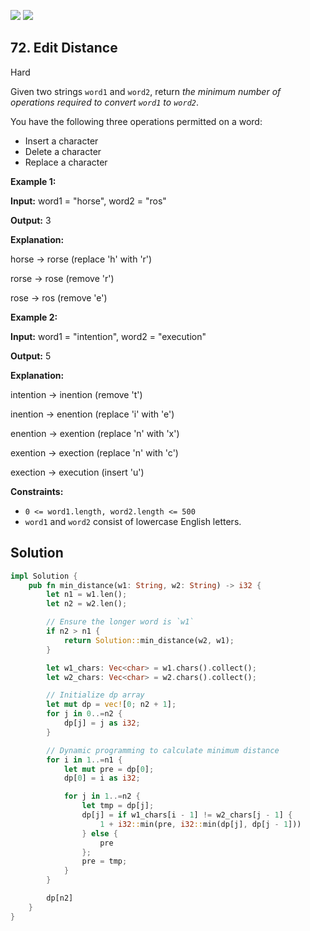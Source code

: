 [![](https://img.shields.io/github/stars/javadev/LeetCode-in-All?label=Stars&style=flat-square)](https://github.com/javadev/LeetCode-in-All)
[![](https://img.shields.io/github/forks/javadev/LeetCode-in-All?label=Fork%20me%20on%20GitHub%20&style=flat-square)](https://github.com/javadev/LeetCode-in-All/fork)

## 72\. Edit Distance

Hard

Given two strings `word1` and `word2`, return _the minimum number of operations required to convert `word1` to `word2`_.

You have the following three operations permitted on a word:

*   Insert a character
*   Delete a character
*   Replace a character

**Example 1:**

**Input:** word1 = "horse", word2 = "ros"

**Output:** 3

**Explanation:** 

horse -> rorse (replace 'h' with 'r') 

rorse -> rose (remove 'r') 

rose -> ros (remove 'e')

**Example 2:**

**Input:** word1 = "intention", word2 = "execution"

**Output:** 5

**Explanation:** 

intention -> inention (remove 't') 

inention -> enention (replace 'i' with 'e') 

enention -> exention (replace 'n' with 'x') 

exention -> exection (replace 'n' with 'c') 

exection -> execution (insert 'u')

**Constraints:**

*   `0 <= word1.length, word2.length <= 500`
*   `word1` and `word2` consist of lowercase English letters.

## Solution

```rust
impl Solution {
    pub fn min_distance(w1: String, w2: String) -> i32 {
        let n1 = w1.len();
        let n2 = w2.len();

        // Ensure the longer word is `w1`
        if n2 > n1 {
            return Solution::min_distance(w2, w1);
        }

        let w1_chars: Vec<char> = w1.chars().collect();
        let w2_chars: Vec<char> = w2.chars().collect();

        // Initialize dp array
        let mut dp = vec![0; n2 + 1];
        for j in 0..=n2 {
            dp[j] = j as i32;
        }

        // Dynamic programming to calculate minimum distance
        for i in 1..=n1 {
            let mut pre = dp[0];
            dp[0] = i as i32;

            for j in 1..=n2 {
                let tmp = dp[j];
                dp[j] = if w1_chars[i - 1] != w2_chars[j - 1] {
                    1 + i32::min(pre, i32::min(dp[j], dp[j - 1]))
                } else {
                    pre
                };
                pre = tmp;
            }
        }

        dp[n2]
    }
}
```